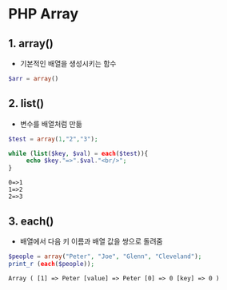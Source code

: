 # PHP Array

## 1. array()

- 기본적인 배열을 생성시키는 함수

```php
$arr = array()
```

## 2. list()

- 변수를 배열처럼 만듦

```php
$test = array(1,"2","3");

while (list($key, $val) = each($test)){
     echo $key."=>".$val."<br/>";
}
```

```
0=>1
1=>2
2=>3
```

## 3. each()

- 배열에서 다음 키 이름과 배열 값을 쌍으로 돌려줌

```php
$people = array("Peter", "Joe", "Glenn", "Cleveland");
print_r (each($people));
```

```
Array ( [1] => Peter [value] => Peter [0] => 0 [key] => 0 )
```



